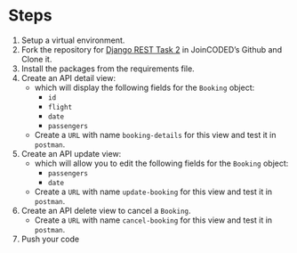 # Steps

1. Setup a virtual environment.
2. Fork the repository for [Django REST Task 2](https://github.com/JoinCODED/REST_task_02/) in JoinCODED’s Github and Clone it.
3. Install the packages from the requirements file.
4. Create an API detail view:
   - which will display the following fields for the `Booking` object:
     - `id`
     - `flight`
     - `date`
     - `passengers`
   - Create a `URL` with name `booking-details` for this view and test it in `postman`.
5. Create an API update view:
   - which will allow you to edit the following fields for the `Booking` object:
     - `passengers`
     - `date`
   - Create a `URL` with name `update-booking` for this view and test it in `postman`.
6. Create an API delete view to cancel a `Booking`.
   - Create a `URL` with name `cancel-booking` for this view and test it in `postman`.
7. Push your code
